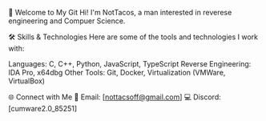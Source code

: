 👾 Welcome to My Git
Hi! I'm NotTacos, a man interested in reverese engineering and Compuer Science.

🛠️ Skills & Technologies
Here are some of the tools and technologies I work with:

Languages: C, C++, Python, JavaScript, TypeScript
Reverse Engineering: IDA Pro, x64dbg
Other Tools: Git, Docker, Virtualization (VMWare, VirtualBox)

🌐 Connect with Me
📧 Email: [nottacsoff@gmail.com]
💻 Discord: [cumware2.0_85251]
